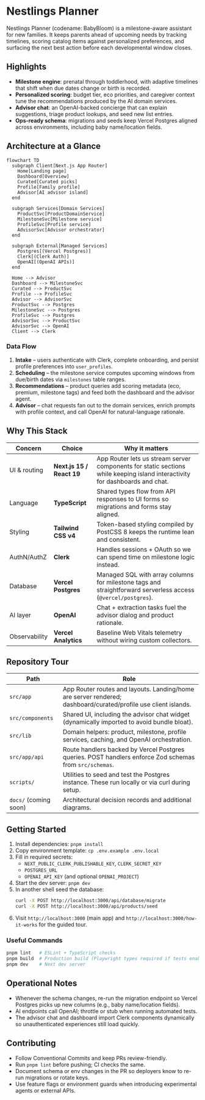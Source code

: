 # Nestlings Planner

Nestlings Planner (codename: BabyBloom) is a milestone-aware assistant for new families. It keeps parents ahead of upcoming needs by tracking timelines, scoring catalog items against personalized preferences, and surfacing the next best action before each developmental window closes.

## Highlights
- **Milestone engine**: prenatal through toddlerhood, with adaptive timelines that shift when due dates change or birth is recorded.
- **Personalized scoring**: budget tier, eco priorities, and caregiver context tune the recommendations produced by the AI domain services.
- **Advisor chat**: an OpenAI-backed concierge that can explain suggestions, triage product lookups, and seed new list entries.
- **Ops-ready schema**: migrations and seeds keep Vercel Postgres aligned across environments, including baby name/location fields.

## Architecture at a Glance
```mermaid
flowchart TD
  subgraph Client[Next.js App Router]
    Home[Landing page]
    Dashboard[Overview]
    Curated[Curated picks]
    Profile[Family profile]
    Advisor[AI advisor island]
  end

  subgraph Services[Domain Services]
    ProductSvc[ProductDomainService]
    MilestoneSvc[Milestone service]
    ProfileSvc[Profile service]
    AdvisorSvc[Advisor orchestrator]
  end

  subgraph External[Managed Services]
    Postgres[(Vercel Postgres)]
    Clerk[(Clerk Auth)]
    OpenAI[(OpenAI APIs)]
  end

  Home --> Advisor
  Dashboard --> MilestoneSvc
  Curated --> ProductSvc
  Profile --> ProfileSvc
  Advisor --> AdvisorSvc
  ProductSvc --> Postgres
  MilestoneSvc --> Postgres
  ProfileSvc --> Postgres
  AdvisorSvc --> ProductSvc
  AdvisorSvc --> OpenAI
  Client --> Clerk
```

### Data Flow
1. **Intake** – users authenticate with Clerk, complete onboarding, and persist profile preferences into `user_profiles`.
2. **Scheduling** – the milestone service computes upcoming windows from due/birth dates via `milestones` table ranges.
3. **Recommendations** – product queries add scoring metadata (eco, premium, milestone tags) and feed both the dashboard and the advisor agent.
4. **Advisor** – chat requests fan out to the domain services, enrich prompts with profile context, and call OpenAI for natural-language rationale.

## Why This Stack
| Concern | Choice | Why it matters |
| --- | --- | --- |
| UI & routing | **Next.js 15 / React 19** | App Router lets us stream server components for static sections while keeping island interactivity for dashboards and chat. |
| Language | **TypeScript** | Shared types flow from API responses to UI forms so migrations and forms stay aligned. |
| Styling | **Tailwind CSS v4** | Token-based styling compiled by PostCSS 8 keeps the runtime lean and consistent. |
| AuthN/AuthZ | **Clerk** | Handles sessions + OAuth so we can spend time on milestone logic instead. |
| Database | **Vercel Postgres** | Managed SQL with array columns for milestone tags and straightforward serverless access (`@vercel/postgres`). |
| AI layer | **OpenAI** | Chat + extraction tasks fuel the advisor dialog and product rationale.
| Observability | **Vercel Analytics** | Baseline Web Vitals telemetry without wiring custom collectors.

## Repository Tour
| Path | Role |
| --- | --- |
| `src/app` | App Router routes and layouts. Landing/home are server rendered; dashboard/curated/profile use client islands. |
| `src/components` | Shared UI, including the advisor chat widget (dynamically imported to avoid bundle bloat). |
| `src/lib` | Domain helpers: product, milestone, profile services, caching, and OpenAI orchestration. |
| `src/app/api` | Route handlers backed by Vercel Postgres queries. POST handlers enforce Zod schemas from `src/schemas`. |
| `scripts/` | Utilities to seed and test the Postgres instance. These run locally or via curl during setup. |
| `docs/` (coming soon) | Architectural decision records and additional diagrams. |

## Getting Started
1. Install dependencies: `pnpm install`
2. Copy environment template: `cp .env.example .env.local`
3. Fill in required secrets:
   - `NEXT_PUBLIC_CLERK_PUBLISHABLE_KEY`, `CLERK_SECRET_KEY`
   - `POSTGRES_URL`
   - `OPENAI_API_KEY` (and optional `OPENAI_PROJECT`)
4. Start the dev server: `pnpm dev`
5. In another shell seed the database:
   ```bash
   curl -X POST http://localhost:3000/api/database/migrate
   curl -X POST http://localhost:3000/api/products/seed
   ```
6. Visit `http://localhost:3000` (main app) and `http://localhost:3000/how-it-works` for the guided tour.

### Useful Commands
```bash
pnpm lint   # ESLint + TypeScript checks
pnpm build  # Production build (Playwright types required if tests enabled)
pnpm dev    # Next dev server
```

## Operational Notes
- Whenever the schema changes, re-run the migration endpoint so Vercel Postgres picks up new columns (e.g., baby name/location fields).
- AI endpoints call OpenAI; throttle or stub when running automated tests.
- The advisor chat and dashboard import Clerk components dynamically so unauthenticated experiences still load quickly.

## Contributing
- Follow Conventional Commits and keep PRs review-friendly.
- Run `pnpm lint` before pushing; CI checks the same.
- Document schema or env changes in the PR so deployers know to re-run migrations or rotate keys.
- Use feature flags or environment guards when introducing experimental agents or external APIs.
